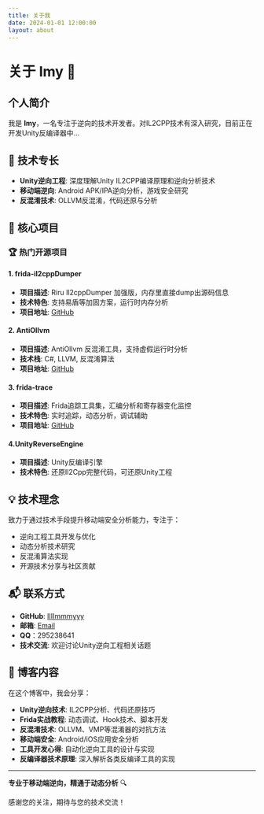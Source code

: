 ```yaml
---
title: 关于我
date: 2024-01-01 12:00:00
layout: about
---
```


# 关于 Imy 👋

## 个人简介

我是 **Imy**，一名专注于逆向的技术开发者。对IL2CPP技术有深入研究，目前正在开发Unity反编译器中...

## 🔧 技术专长

- **Unity逆向工程**: 深度理解Unity IL2CPP编译原理和逆向分析技术
- **移动端逆向**: Android APK/IPA逆向分析，游戏安全研究
- **反混淆技术**: OLLVM反混淆，代码还原与分析

## 🚀 核心项目

### 🏆 热门开源项目

#### 1. frida-il2cppDumper 
- **项目描述**: Riru Il2cppDumper 加强版，内存里直接dump出源码信息
- **技术特色**: 支持易盾等加固方案，运行时内存分析
- **项目地址**: [GitHub](https://github.com/IIIImmmyyy/frida-il2cppDumper)

#### 2. AntiOllvm  
- **项目描述**: AntiOllvm 反混淆工具，支持虚假运行时分析
- **技术栈**: C#, LLVM, 反混淆算法
- **项目地址**: [GitHub](https://github.com/IIIImmmyyy/AntiOllvm)

#### 3. frida-trace 
- **项目描述**: Frida追踪工具集，汇编分析和寄存器变化监控
- **技术特色**: 实时追踪，动态分析，调试辅助
- **项目地址**: [GitHub](https://github.com/IIIImmmyyy/frida-trace)

#### 4.UnityReverseEngine
- **项目描述**: Unity反编译引擎
- **技术特色**: 还原Il2Cpp完整代码，可还原Unity工程

## 💡 技术理念

致力于通过技术手段提升移动端安全分析能力，专注于：
- 逆向工程工具开发与优化
- 动态分析技术研究
- 反混淆算法实现
- 开源技术分享与社区贡献




## 📬 联系方式

- **GitHub**: [IIIImmmyyy](https://github.com/IIIImmmyyy)
- **邮箱**: [Email](mailto:295238641@qq.com)
- **QQ**：295238641
- **技术交流**: 欢迎讨论Unity逆向工程相关话题

## 🎯 博客内容

在这个博客中，我会分享：

- **Unity逆向技术**: IL2CPP分析、代码还原技巧
- **Frida实战教程**: 动态调试、Hook技术、脚本开发
- **反混淆技术**: OLLVM、VMP等混淆器的对抗方法
- **移动端安全**: Android/iOS应用安全分析
- **工具开发心得**: 自动化逆向工具的设计与实现
- **反编译器技术原理**: 深入解析各类反编译工具的实现

---

**专业于移动端逆向，精通于动态分析** 🔍

感谢您的关注，期待与您的技术交流！ 